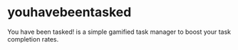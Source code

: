 # youhavebeentasked
You have been tasked! is a simple gamified task manager to boost your task completion rates. 
